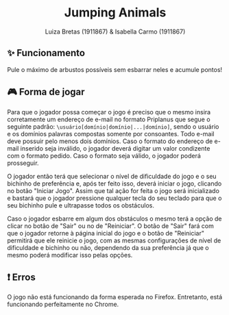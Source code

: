 <h1 align="center">Jumping Animals</h1>

<div align="center">
Luiza Bretas (1911867) & Isabella Carmo (1911867)
</div>

## ✨ Funcionamento
Pule o máximo de arbustos possíveis sem esbarrar neles e acumule pontos!

## 🎮 Forma de jogar
Para que o jogador possa começar o jogo é preciso que o mesmo insira corretamente um endereço de e-mail no formato Priplanus que segue o seguinte padrão: `\usuário[domínio|domínio|...|domínio]`, sendo o usuário e os domínios palavras compostas somente por consoantes. Todo e-mail deve possuir pelo menos dois domínios. Caso o formato do endereço de e-mail inserido seja inválido, o jogador deverá digitar um valor condizente com o formato pedido. Caso o formato seja válido, o jogador poderá prosseguir.

O jogador então terá que selecionar o nível de dificuldade do jogo e o seu bichinho de preferência e, após ter feito isso, deverá iniciar o jogo, clicando no botão "Iniciar Jogo". Assim que tal ação for feita o jogo será inicializado e bastará que o jogador pressione qualquer tecla do seu teclado para que o seu bichinho pule e ultrapasse todos os obstáculos.

Caso o jogador esbarre em algum dos obstáculos o mesmo terá a opção de clicar no botão de "Sair" ou no de "Reiniciar". O botão de "Sair" fará com que o jogador retorne à página inicial do jogo e o botão de "Reiniciar" permitirá que ele reinicie o jogo, com as mesmas configurações de nível de dificuldade e bichinho ou não, dependendo da sua preferência já que o mesmo poderá modificar isso pelas opções.

## ❗ Erros
O jogo não está funcionando da forma esperada no Firefox. Entretanto, está funcionando perfeitamente no Chrome.
